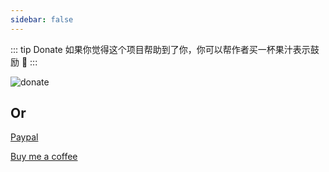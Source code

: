 ```yaml
---
sidebar: false
---
```


::: tip Donate
如果你觉得这个项目帮助到了你，你可以帮作者买一杯果汁表示鼓励 :tropical_drink:
:::

![donate](https://wpimg.wallstcn.com/bd273f0d-83a0-4ef2-92e1-9ac8ed3746b9.png)


## Or
[Paypal](https://www.paypal.me/panfree23)

[Buy me a coffee](https://www.buymeacoffee.com/Pan)
